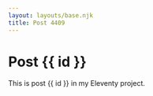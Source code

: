 ```yaml
---
layout: layouts/base.njk
title: Post 4409
---
```


# Post {{ id }}

This is post {{ id }} in my Eleventy project.
